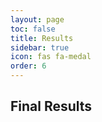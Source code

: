 ```yaml
---
layout: page
toc: false
title: Results
sidebar: true
icon: fas fa-medal
order: 6
---
```


## Final Results
